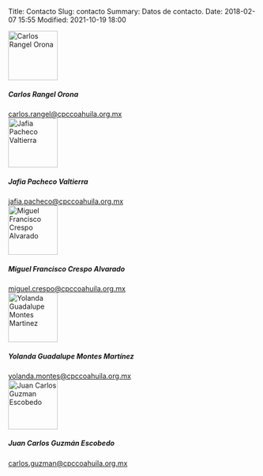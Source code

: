 Title: Contacto
Slug: contacto
Summary: Datos de contacto.
Date: 2018-02-07 15:55
Modified: 2021-10-19 18:00


<div class="media mb-4">
    <div class="w-25 mr-2">
        <img class="img-thumbnail" width="100" height="100" src="/theme/images/cpc-cro.jpg" alt="Carlos Rangel Orona">
    </div>
    <div class="media-body align-self-end">
        <h5 class="mt-0">Carlos Rangel Orona</h5>
        <a href="mailto:carlos.rangel@cpccoahuila.org.mx">carlos.rangel@cpccoahuila.org.mx</a>
    </div>
</div>

<div class="media mb-4">
    <div class="w-25 mr-2">
        <img class="img-thumbnail" width="100" height="100" src="/theme/images/cpc-jpv.jpg" alt="Jafia Pacheco Valtierra">
    </div>
    <div class="media-body align-self-end">
        <h5 class="mt-0">Jafia Pacheco Valtierra</h5>
        <a href="mailto:jafia.pacheco@cpccoahuila.org.mx">jafia.pacheco@cpccoahuila.org.mx</a>
    </div>
</div>

<div class="media mb-4">
    <div class="w-25 mr-2">
        <img class="img-thumbnail" width="100" height="100" src="/theme/images/cpc-mfca.jpg" alt="Miguel Francisco Crespo Alvarado">
    </div>
    <div class="media-body align-self-end">
        <h5 class="mt-0">Miguel Francisco Crespo Alvarado</h5>
        <a href="mailto:miguel.crespo@cpccoahuila.org.mx">miguel.crespo@cpccoahuila.org.mx</a>
    </div>
</div>

<div class="media mb-4">
    <div class="w-25 mr-2">
        <img class="img-thumbnail" width="100" height="100" src="/theme/images/cpc-ygmm.jpg" alt="Yolanda Guadalupe Montes Martinez">
    </div>
    <div class="media-body align-self-end">
        <h5 class="mt-0">Yolanda Guadalupe Montes Martínez</h5>
        <a href="mailto:yolanda.montes@cpccoahuila.org.mx">yolanda.montes@cpccoahuila.org.mx</a>
    </div>
</div>

<div class="media mb-4">
    <div class="w-25 mr-2">
        <img class="img-thumbnail" width="100" height="100" src="/theme/images/cpc-jcge-150x150.jpg" alt="Juan Carlos Guzman Escobedo">
    </div>
    <div class="media-body align-self-end">
        <h5 class="mt-0">Juan Carlos Guzmán Escobedo</h5>
        <a href="mailto:carlos.guzman@cpccoahuila.org.mx">carlos.guzman@cpccoahuila.org.mx</a>
    </div>
</div>
